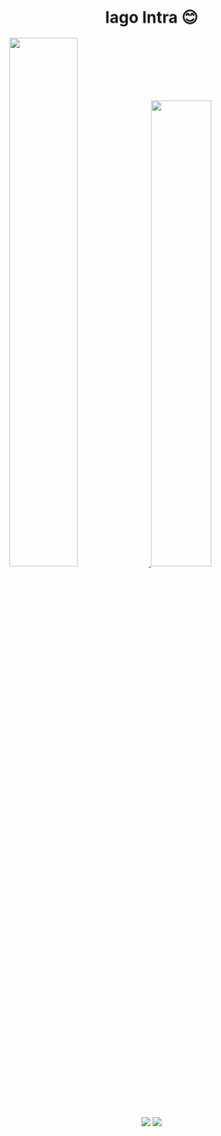 <h1 align='center'>
  Iago Intra 😊
</h1>

<div align>
  <a href="https://github.com/iagointra">
  <img width="49%" src="https://github-readme-stats.vercel.app/api?username=iagointra&show_icons=true&theme=algolia&include_all_commits=true&count_private=true"/>
  <img width="46%" src="https://github-readme-stats.vercel.app/api/top-langs/?username=iagointra&theme=algolia"/>
</div>

<div align="center">
  <a href ="mailto:iago2.vix@gmail.com"><img src="https://img.shields.io/badge/-Gmail-%23333?style=for-the-badge&logo=gmail&logoColor=white" target="_blank"></a>
  <a href="https://www.linkedin.com/in/iago-intra-mendonça-380802235/" target="_blank"><img src="https://img.shields.io/badge/-LinkedIn-%230077B5?style=for-the-badge&logo=linkedin&logoColor=white" target="_blank"></a>
</div>
